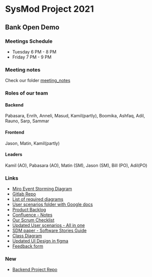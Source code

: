 # SysMod Project 2021

## Bank Open Demo

### Meetings Schedule
- Tuesday 6 PM - 8 PM
- Friday  7 PM - 9 PM

### Meeting notes

Check our folder [meeting_notes](meeting_notes)

### Roles of our team

#### Backend
Pabasara, Enrih, Anneli, Masud, Kamil(partly), Boomika, Ashfaq, Adil, Rauno, Sarp, Sammar
#### Frontend
Jason, Matin, Kamil(partly)
#### Leaders
Kamil (AO), Pabasara (AO), Matin (SM), Jason (SM), Bill (PO), Adil(PO)

### Links

- [Miro Event Storming Diagram](https://miro.com/app/board/o9J_ljct2SI=/?invite_link_id=420477894939)
- [Gitlab Repo](https://gitlab.cs.ut.ee/williamj/sysmod-project-2021/)
- [List of required diagrams](https://docs.google.com/document/d/1V0j0Wu_mJpQf3iH-XSfvp9EPHoMjj_ONS_ACriaAs74/edit?usp=sharing)
- [User scenarios folder with Google docs](https://drive.google.com/drive/folders/1akrdLpupwGpHcQWuzAzSdQ9LAUhVsJoE?usp=sharing)
- [Product Backlog](https://sysmod.atlassian.net/jira/software/projects/SP2/boards/1/backlog)
- [Confluence - Notes](https://sysmod.atlassian.net/l/c/JoUL1eKu)
- [Our Scrum Checklist](https://sysmod.atlassian.net/l/c/fa0j1F5c)
- [Updated User scenarios - All in one](https://docs.google.com/document/d/1Dtgy0zX76qRyrvb2zLGyZ8TnAa1pt8tBI6wWlsEuwB8/edit?usp=sharing)
- [SDM paper - Software Stories Guide](https://discord.com/channels/882992312936955955/882992312953761851/884517922637242439)
- [Class Diagram](./diagrams/class_diagram/SystemModellingProject.png)
- [Updated UI Design in figma](https://www.figma.com/file/i7f8dSsrqaCXlkZ5L7Yy9W/Design?node-id=0%3A1)
- [Feedback form](https://forms.gle/fS9rjUzRpRyC9xEw8)

### New 

- [Backend Project Repo](https://gitlab.com/pabasarajw/kaibank-backend)